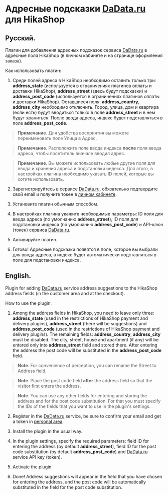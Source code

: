 # Адресные подсказки [DaData.ru](https://dadata.ru/) для HikaShop

## Русский.

Плагин для добавления адресных подсказок сервиса [DaData.ru](https://dadata.ru/) в адресные поля HikaShop (в личном кабинете и на странице оформления заказа).

Как использовать плагин:

1. Среди полей адреса в HikaShop необходимо оставить только три: **address_state** (используется в ограничениях плагинов оплаты и доставки HikaShop), **address_street** (здесь будут подсказки) и **address_post_code** (используется в ограничениях плагинов оплаты и доставки HikaShop). Оставшиеся поля: **address_country**, **address_city** необходимо отключить. Город, улица, дом и квартира (если есть) будут вводиться только в поле **address_street** и в нем будут храниться. После ввода адреса, индекс будет подставляться в поле **address_post_code**.

>**Примечание**. Для удобства восприятия вы можете переименовать поле Улица в Адрес.

>**Примечание**. Расположите поле ввода индекса **после** поля ввода адреса, чтобы посетитель вначале вводил адрес.

>**Примечание**. Вы можете использовать любые другие поля для ввода и хранения адреса и подстановки индекса. Для этого, в настройках плагина необходимо указать ID полей, которые вы хотите использовать.

2. Зарегистрируйтесь в сервисе [DaData.ru](https://dadata.ru/), обязательно подтвердите свой email и получите токен в [личном кабинете](https://dadata.ru/profile/#info).

3. Установите плагин обычным способом.

4. В настройках плагина укажите необходимые параметры: ID поля для ввода адреса (по умолчанию **address_street**), ID поля для подстановки индекса (по умолчанию **address_post_code**) и API-ключ (токен) сервиса [DaData.ru](https://dadata.ru/).

5. Активируйте плагин.

6. Готово! Адресные подсказки появятся в поле, которое вы выбрали для ввода адреса, а индекс будет автоматически подставляться в поле для подстановки индекса.

## English.

Plugin for adding [DaData.ru](https://dadata.ru/) service address suggestions to the HikaShop address fields (in the customer area and at the checkout).

How to use the plugin:

1. Among the address fields in HikaShop, you need to leave only three: **address_state** (used in the restrictions of HikaShop payment and delivery plugins), **address_street** (there will be suggestions) and **address_post_code** (used in the restrictions of HikaShop payment and delivery plugins). The remaining fields: **address_country**, **address_city** must be disabled. The city, street, house and apartment (if any) will be entered only into **address_street** field and stored there. After entering the address the post code will be substituted in the **address_post_code** field.

>**Note**. For convenience of perception, you can rename the Street to Address field.

>**Note**. Place the post code field **after** the address field so that the visitor first enters the address.

>**Note**. You can use any other fields for entering and storing the address and for the post code substitution. For that you must specify the IDs of the fields that you want to use in the plugin's settings.

2. Register in the [DaData.ru](https://dadata.ru/) service, be sure to confirm your email and get a token in [personal area](https://dadata.ru/profile/#info).

3. Install the plugin in the usual way.

4. In the plugin settings, specify the required parameters: field ID for entering the address (by default **address_street**), field ID for the post code substitution (by default **address_post_code**) and [DaData.ru](https://dadata.ru/) service API key (token).

5. Activate the plugin.

6. Done! Address suggestions will appear in the field that you have chosen for entering the address, and the post code will be automatically substituted in the field for the post code substitution.